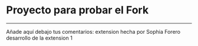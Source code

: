 # Proyecto para probar el Fork

----
Añade aquí debajo tus comentarios:
extension hecha por Sophia Forero
desarrollo de la extension 1 
<!-- A partir de aquí (esta línea no se muestra) -->
